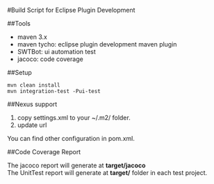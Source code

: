 #Build Script for Eclipse Plugin Development

##Tools

* maven 3.x
* maven tycho: eclipse plugin development maven plugin
* SWTBot: ui automation test
* jacoco: code coverage

##Setup

    mvn clean install
    mvn integration-test -Pui-test

##Nexus support

1. copy settings.xml to your ~/.m2/ folder.
2. update url

You can find other configuration in pom.xml.

##Code Coverage Report

The jacoco report will generate at __target/jacoco__	
The UnitTest report will generate at __target/__ folder in each test project.    


